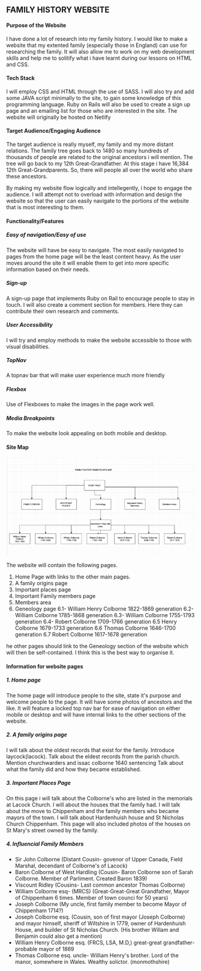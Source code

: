 ## FAMILY HISTORY WEBSITE   

#### Purpose of the Website

I have done a lot of research into my family history. I would like to make a website that my extented family (especially those in England) can use for researching the family. It will also allow me to work on my web development skills and help me to solitify what i have learnt during our lessons on HTML and CSS. 

#### Tech Stack

I will employ CSS and HTML through the use of SASS. I will also try and add some JAVA script minimally to the site, to gain some knowledge of this programming language. Ruby on Rails will also be used to create a sign up page and an emailing list for those who are interested in the site. The website will originally be hosted on Netlify 

#### Target Audience/Engaging Audience

The target audience is really myself, my family and my more distant relations. The family tree goes back to 1480 so many hundreds of thousands of people are related to the original ancestors i will mention. The tree will go back to my 12th Great-Grandfather. At this stage i have 16,384 12th Great-Grandparents. So, there will people all over the world who share these ancestors. 

By making my website flow logically and intellegently, i hope to engage the audience. I will attempt not to overload with information and design the website so that the user can easily navigate to the portions of the website that is most interesting to them. 

#### Functionality/Features

##### Easy of navigation/Easy of use  

The website will have be easy to navigate. The most easily navigated to pages from the home page will be the least content heavy. As the user moves around the site it will enable them to get into more specific information based on their needs. 

##### Sign-up

A sign-up page that implements Ruby on Rail to encourage people to stay in touch. I will also create a comment section for members. Here they can contribute their own research and comments. 

##### User Accessibility 

I will try and employ methods to make the website accessible to those with visual disabilities. 

##### TopNav

A topnav bar that will make user experience much more friendly 

##### Flexbox

Use of Flexboxes to make the images in the page work well.

##### Media Breakpoints 

To make the website look appealing on both mobile and desktop. 

#### Site Map 

![](Sitemap.png)

The website will contain the following pages. 

1. Home Page with links to the other main pages. 
2. A family origins page 
3. Important places page
4. Important Family members page 
5. Members area
6. Geneology page
  6.1- William Henry Colborne 1822-1869 generation 
  6.2- William Colborne 1785-1868 generation
  6.3- William Colborne 1755-1793 generation
  6.4- Robert Colborne 1709-1766 generation 
  6.5 Henry Colborne  1679-1733 generation 
  6.6 Thomas Colborne 1646-1700 generation 
  6.7 Robert Colborne 1617-1678 generation 

he other pages should link to the Geneology section of the website which will then be self-contained. I think this is the best way to organise it. 



#### Information for website pages 

##### 1. Home page

The home page will introduce people to the site, state it's purpose and welcome people to the page. It will have some photos of ancestors and the like. It will feature a locked top nav bar for ease of navigation on either mobile or desktop and will have internal links to the other sections of the website.

##### 2. A family origins page

I will talk about the oldest records that exist for the family. 
Introduce laycock(lacock). 
Talk about the eldest records from the parish church. 
Mention churchwarders and issac colborne 1640 sentencing 
Talk about what the family did and how they became established. 

##### 3. Important Places Page 

On this page i will talk about the Colborne's who are listed in the memorials at Lacock Church. I will about the houses that the family had. I will talk about the move to Chippenham and the family members who became mayors of the town. I will talk about Hardenhuish house and St Nicholas Church Chippenham. This page will also included photos of the houses on St Mary's street owned by the family. 

##### 4. Influencial Family Members 

- Sir John Colborne (Distant Cousin- govenor of Upper Canada, Field Marshal, decendant of Colborne's of Lacock)
- Baron Colborne of West Hardling (Cousin- Baron Colborne son of Sarah Colborne. Member of Parliment. Created Baron 1839)
- Viscount Ridley (Cousins- Last common ancestor Thomas Colborne)
- William Colborne esq- (MRCS) (Great-Great-Great Grandfather, Mayor of Chippenham 6 times. Member of town counci for 50 years)
- Joseph Colborne (My uncle, first family member to become Mayor of Chippenham 1714?)
- Joseph Colborne esq. (Cousin, son of first mayor (Joseph Colborne) and mayor himself, sheriff of Wiltshire in 1779, owner of Hardenhuish House, and builder of St Nicholas Church. (His brother Willam and Benjamin could also get a mention)
- William Henry Colborne esq. (FRCS, LSA, M.D,) great-great grandfather- probable mayor of 1869 
- Thomas Colborne esq. uncle- William Henry's brother. Lord of the manor, somewhere in Wales. Wealthy solictor. (monmothshire)








